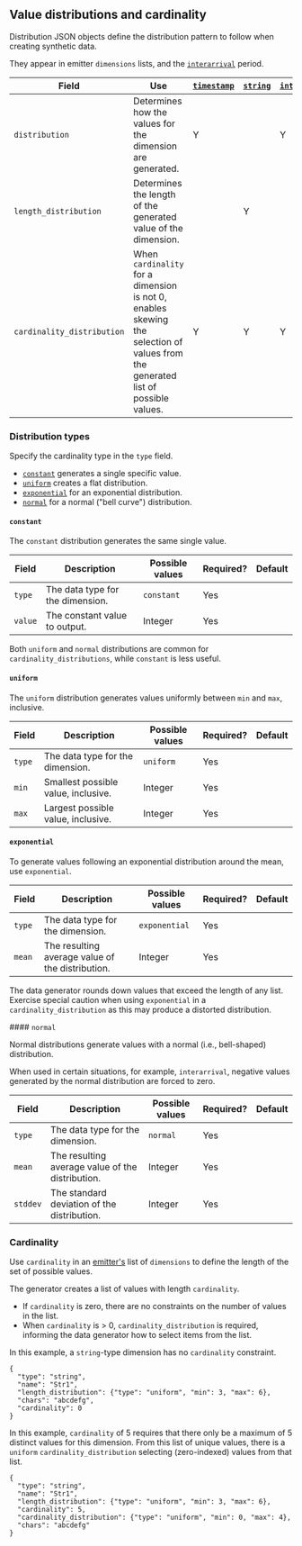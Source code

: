 ## Value distributions and cardinality

Distribution JSON objects define the distribution pattern to follow when creating synthetic data.

They appear in emitter `dimensions` lists, and the [`interarrival`](./config-interarrival.md) period.

| Field | Use | [`timestamp`](./type-timestamp) | [`string`](./type-string.md) | [`int`](./type-int.md) | [`float`](./type-float.md) | [`ipaddress`](./type-ipaddress.md) |
|---|---|---|---|---|---|---|
| `distribution` | Determines how the values for the dimension are generated. | Y | | Y | Y | Y |
| `length_distribution` | Determines the length of the generated value of the dimension. | | Y |  | | | 
| `cardinality_distribution` | When `cardinality` for a dimension is not 0, enables skewing the selection of values from the generated list of possible values. | Y | Y | Y | Y | Y |

### Distribution types

Specify the cardinality type in the `type` field.

* [`constant`](#constant) generates a single specific value.
* [`uniform`](#uniform) creates a flat distribution.
* [`exponential`](#exponential) for an exponential distribution.
* [`normal`](#normal) for a normal ("bell curve") distribution.

#### `constant`

The `constant` distribution generates the same single value.

| Field | Description | Possible values | Required? | Default |
|---|---|---|---|---|
| `type` | The data type for the dimension. | `constant` | Yes ||
| `value` | The constant value to output. | Integer | Yes ||

Both `uniform` and `normal` distributions are common for `cardinality_distributions`, while `constant` is less useful.

#### `uniform`

The `uniform` distribution generates values uniformly between `min` and `max`, inclusive.

| Field | Description | Possible values | Required? | Default |
|---|---|---|---|---|
| `type` | The data type for the dimension. | `uniform` | Yes ||
| `min` | Smallest possible value, inclusive. | Integer | Yes ||
| `max` | Largest possible value, inclusive. | Integer | Yes ||

#### `exponential`

To generate values following an exponential distribution around the mean, use `exponential`.

| Field | Description | Possible values | Required? | Default |
|---|---|---|---|---|
| `type` | The data type for the dimension. | `exponential` | Yes ||
| `mean` | The resulting average value of the distribution. | Integer | Yes ||

The data generator rounds down values that exceed the length of any list. Exercise special caution when using `exponential` in a `cardinality_distribution` as this may produce a distorted distribution.

#### `normal`

Normal distributions generate values with a normal (i.e., bell-shaped) distribution.

When used in certain situations, for example, `interarrival`, negative values generated by the normal distribution are forced to zero.

| Field | Description | Possible values | Required? | Default |
|---|---|---|---|---|
| `type` | The data type for the dimension. | `normal` | Yes ||
| `mean` | The resulting average value of the distribution. | Integer | Yes ||
| `stddev` | The standard deviation of the distribution. | Integer | Yes ||

### Cardinality

Use `cardinality` in an [emitter's](./generator-emitters.md) list of `dimensions` to define the length of the set of possible values.

The generator creates a list of values with length `cardinality`.

* If `cardinality` is zero, there are no constraints on the number of values in the list.
* When `cardinality` is > 0, `cardinality_distribution` is required, informing the data generator how to select items from the list.

In this example, a `string`-type dimension has no `cardinality` constraint.

```
{
  "type": "string",
  "name": "Str1",
  "length_distribution": {"type": "uniform", "min": 3, "max": 6},
  "chars": "abcdefg",
  "cardinality": 0
}
```

In this example, `cardinality` of 5 requires that there only be a maximum of 5 distinct values for this dimension.  From this list of unique values, there is a `uniform` `cardinality_distribution` selecting (zero-indexed) values from that list.

```
{
  "type": "string",
  "name": "Str1",
  "length_distribution": {"type": "uniform", "min": 3, "max": 6},
  "cardinality": 5,
  "cardinality_distribution": {"type": "uniform", "min": 0, "max": 4},
  "chars": "abcdefg"
}
```